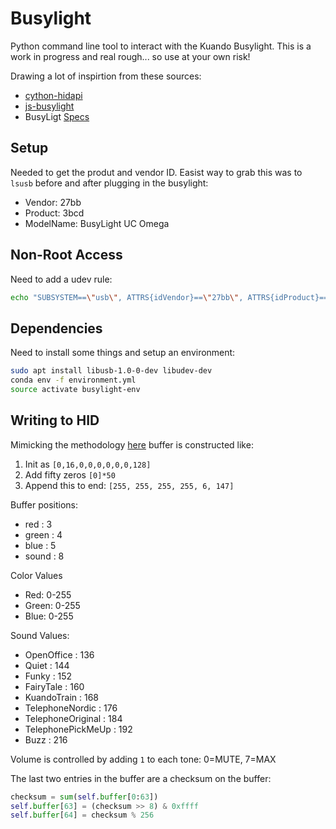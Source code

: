 # Busylight

Python command line tool to interact with the  Kuando Busylight. This is a work in progress and real rough... so use at your own risk!

Drawing a lot of inspirtion from these sources:
  * [cython-hidapi](https://github.com/trezor/cython-hidapi/blob/master/try.py)
  * [js-busylight](https://github.com/porsager/busylight)
  * BusyLigt [Specs](https://github.com/porsager/busylight/files/273865/Busylight.API.rev.2.2.-.22052015.pdf)

## Setup

Needed to get the produt and vendor ID. Easist way to grab this was to `lsusb` before and after plugging in the busylight:
  * Vendor: 27bb
  * Product: 3bcd
  * ModelName: BusyLight UC Omega

## Non-Root Access

Need to add a udev rule:

```bash
echo "SUBSYSTEM==\"usb\", ATTRS{idVendor}==\"27bb\", ATTRS{idProduct}==\"3bcd\", GROUP=\"$(whoami)\", OWNER=\"$(whoami)\", MODE=\"0664\"" | sudo tee -a /etc/udev/rules.d/30-busylight.rules
```

## Dependencies

Need to install some things and setup an environment:

```bash
sudo apt install libusb-1.0-0-dev libudev-dev
conda env -f environment.yml
source activate busylight-env
```

## Writing to HID

Mimicking the methodology [here](https://github.com/porsager/busylight/blob/master/lib/busylight.js) buffer is constructed like:
  1. Init as `[0,16,0,0,0,0,0,0,128]`
  2. Add fifty zeros `[0]*50`
  3. Append this to end: `[255, 255, 255, 255, 6, 147]`

Buffer positions:
  * red   : 3
  * green : 4
  * blue  : 5
  * sound : 8

Color Values
  * Red: 0-255
  * Green: 0-255
  * Blue: 0-255

Sound Values:
  * OpenOffice        : 136
  * Quiet             : 144
  * Funky             : 152
  * FairyTale         : 160
  * KuandoTrain       : 168
  * TelephoneNordic   : 176
  * TelephoneOriginal : 184
  * TelephonePickMeUp : 192
  * Buzz              : 216

Volume is controlled by adding `1` to each tone: 0=MUTE, 7=MAX

The last two entries in the buffer are a checksum on the buffer:
```python
checksum = sum(self.buffer[0:63])
self.buffer[63] = (checksum >> 8) & 0xffff
self.buffer[64] = checksum % 256
```
